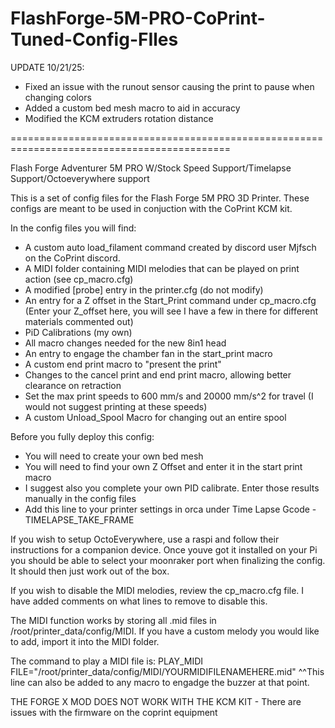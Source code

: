 # FlashForge-5M-PRO-CoPrint-Tuned-Config-FIles

UPDATE 10/21/25:
- Fixed an issue with the runout sensor causing the print to pause when changing colors
- Added a custom bed mesh macro to aid in accuracy
- Modified the KCM extruders rotation distance

============================================================================================

Flash Forge Adventurer 5M PRO W/Stock Speed Support/Timelapse Support/Octoeverywhere support

This is a set of config files for the Flash Forge 5M PRO 3D Printer.  These configs are meant to be used in conjuction with the CoPrint KCM kit.

In the config files you will find:
- A custom auto load_filament command created by discord user Mjfsch on the CoPrint discord.
- A MIDI folder containing MIDI melodies that can be played on print action (see cp_macro.cfg)
- A modified [probe] entry in the printer.cfg (do not modify)
- An entry for a Z offset in the Start_Print command under cp_macro.cfg (Enter your Z_offset here, you will see I have a few in there for different materials commented out)
- PiD Calibrations (my own)
- All macro changes needed for the new 8in1 head
- An entry to engage the chamber fan in the start_print macro
- A custom end print macro to "present the print"
- Changes to the cancel print and end print macro, allowing better clearance on retraction
- Set the max print speeds to 600 mm/s and 20000 mm/s^2 for travel (I would not suggest printing at these speeds)
- A custom Unload_Spool Macro for changing out an entire spool

Before you fully deploy this config:
- You will need to create your own bed mesh
- You will need to find your own Z Offset and enter it in the start print macro
- I suggest also you complete your own PID calibrate.  Enter those results manually in the config files
- Add this line to your printer settings in orca under Time Lapse Gcode - TIMELAPSE_TAKE_FRAME

If you wish to setup OctoEverywhere, use a raspi and follow their instructions for a companion device.  Once youve got it installed on your Pi you should be able to select your moonraker port when finalizing the config.  It should then just work out of the box.

If you wish to disable the MIDI melodies, review the cp_macro.cfg file.  I have added comments on what lines to remove to disable this.

The MIDI function works by storing all .mid files in /root/printer_data/config/MIDI.  If you have a custom melody you would like to add, import it into the MIDI folder.  

The command to play a MIDI file is:
PLAY_MIDI FILE="/root/printer_data/config/MIDI/YOURMIDIFILENAMEHERE.mid"
^^This line can also be added to any macro to engadge the buzzer at that point.

THE FORGE X MOD DOES NOT WORK WITH THE KCM KIT - There are issues with the firmware on the coprint equipment
